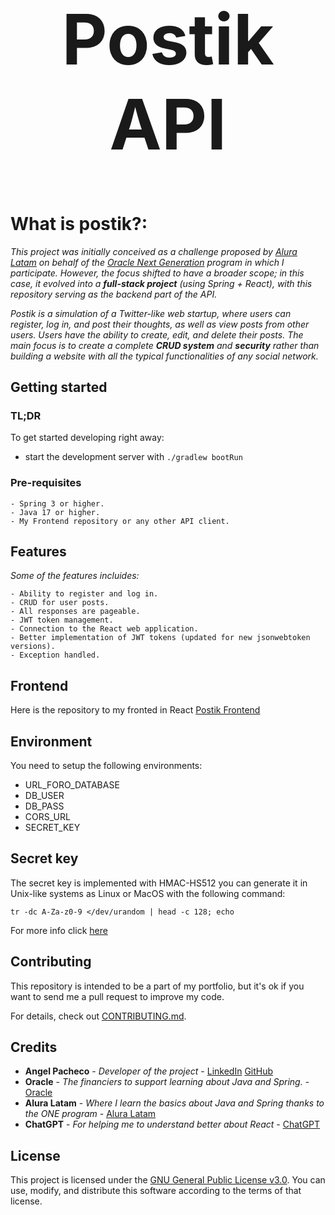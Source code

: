 <h1 align="center" style="font-size: 7rem;">Postik API</h1>

# What is postik?:

_This project was initially conceived as a challenge proposed by [Alura Latam](https://www.aluracursos.com) on behalf of the [Oracle Next Generation](https://www.oracle.com/mx/education/oracle-next-education/) program in which I participate. However, the focus shifted to have a broader scope; in this case, it evolved into a **full-stack project** (using Spring + React), with this repository serving as the backend part of the API._

_Postik is a simulation of a Twitter-like web startup, where users can register, log in, and post their thoughts, as well as view posts from other users. Users have the ability to create, edit, and delete their posts. The main focus is to create a complete **CRUD system** and **security** rather than building a website with all the typical functionalities of any social network._


## Getting started

### TL;DR

To get started developing right away:

* start the development server with `./gradlew bootRun`

### Pre-requisites

```
- Spring 3 or higher.
- Java 17 or higher.
- My Frontend repository or any other API client. 
```

## Features

_Some of the features incluides:_

```
- Ability to register and log in.
- CRUD for user posts.
- All responses are pageable.
- JWT token management.
- Connection to the React web application.
- Better implementation of JWT tokens (updated for new jsonwebtoken versions).
- Exception handled.
```


## Frontend

Here is the repository to my fronted in React [Postik Frontend](https://github.com/classTemporal/postik-frontend)

## Environment

You need to setup the following environments:

* URL_FORO_DATABASE
* DB_USER
* DB_PASS
* CORS_URL
* SECRET_KEY

## Secret key

The secret key is implemented with HMAC-HS512 you can generate it in Unix-like systems as Linux or MacOS with the following command:

``
tr -dc A-Za-z0-9 </dev/urandom | head -c 128; echo
``

For more info click [here](https://en.wikipedia.org/wiki/HMAC)

## Contributing

This repository is intended to be a part of my portfolio, but it's ok if you want to send me a pull request to improve my code.

For details, check out [CONTRIBUTING.md](CONTRIBUTING.md).

## Credits

* **Angel Pacheco** - *Developer of the project* - [LinkedIn](https://www.linkedin.com/in/angel-temporal-pacheco/https://github.com/villanuevan) [GitHub](https://github.com/classTemporal)
* **Oracle** - *The financiers to support learning about Java and Spring.* - [Oracle](https://www.oracle.com)
* **Alura Latam** - *Where I learn the basics about Java and Spring thanks to the ONE program* - [Alura Latam](https://www.aluracursos.com)
* **ChatGPT** - *For helping me to understand better about React* - [ChatGPT](https://chat.openai.com/)

## License

This project is licensed under the [GNU General Public License v3.0](LICENSE.md). You can use, modify, and distribute this software according to the terms of that license.
